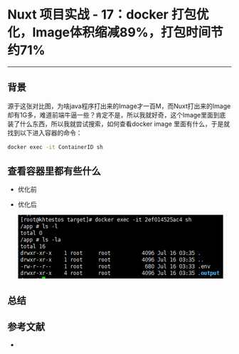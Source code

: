 # Nuxt 项目实战 - 17：docker 打包优化，Image体积缩减89%，打包时间节约71%

---

## 背景

源于这张对比图，为啥java程序打出来的Image才一百M，而Nuxt打出来的Image却有1G多，难道前端牛逼一些？肯定不是，所以我就好奇，这个Image里面到底装了什么东西，所以我就尝试搜索，如何查看docker image 里面有什么，于是就找到以下进入容器的命令：

```bash
docker exec -it ContainerID sh
```

## 查看容器里都有些什么

- 优化前

- 优化后

    ![alt text](img/image.png)

## 总结

## 参考文献

-
